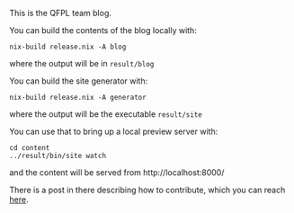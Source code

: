 This is the QFPL team blog.

You can build the contents of the blog locally with:
```
nix-build release.nix -A blog
```
where the output will be in `result/blog`

You can build the site generator with:
```
nix-build release.nix -A generator
```
where the output will be the executable  `result/site`

You can use that to bring up a local preview server with:
```
cd content
../result/bin/site watch
```
and the content will be served from http://localhost:8000/

There is a post in there describing how to contribute, which you can reach [here](https://github.com/qfpl/blog/blob/master/content/posts/writing-for-the-fp-blog.md).
